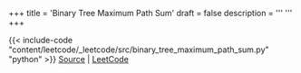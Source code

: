 +++
title = 'Binary Tree Maximum Path Sum'
draft = false
description =  '''
'''
+++

{{< include-code "content/leetcode/_leetcode/src/binary_tree_maximum_path_sum.py" "python" >}}
[Source](https://github.com/grind-rip/leetcode/blob/master/src/binary_tree_maximum_path_sum.py) | [LeetCode](https://leetcode.com/problems/binary-tree-maximum-path-sum)
